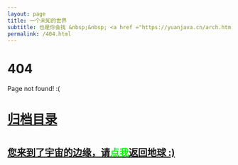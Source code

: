 ```yaml
---
layout: page
title: 一个未知的世界
subtitle: 也是你会找 &nbsp;&nbsp; <a href ="https://yuanjava.cn/arch.html">架构</a>&nbsp;&nbsp; <a href ="https://yuanjava.cn/life.html">生活故事</a>&nbsp;&nbsp; <a href ="https://yuanjava.cn/jvm.html">JVM</a>&nbsp;&nbsp; <a href ="https://yuanjava.cn/spring-boot.html">Spring Boot</a>&nbsp;&nbsp; <a href ="https://yuanjava.cn/spring-cloud.html">Spring Cloud</a>
permalink: /404.html
---
```


# 404

Page not found! :(

<h1><a href ="https://yuanjava.cn/archives.html">归档目录</a><h1>

<h2><a href="https://yuanjava.cn/archives.html">您来到了宇宙的边缘，请<span style="color:#00FF00">点我</span>返回地球 :)</a></h2>
